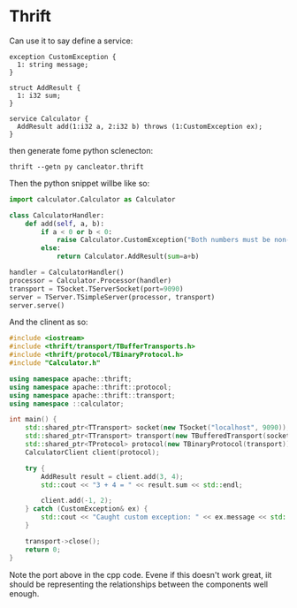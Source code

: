 # Thrift

Can use it to say define a service:
```
exception CustomException {
  1: string message;
}

struct AddResult {
  1: i32 sum;
}

service Calculator {
  AddResult add(1:i32 a, 2:i32 b) throws (1:CustomException ex);
}

```

then generate fome python sclenecton:
```
thrift --getn py cancleator.thrift
```

Then the python snippet willbe like so:

```python
import calculator.Calculator as Calculator

class CalculatorHandler:
    def add(self, a, b):
        if a < 0 or b < 0:
            raise Calculator.CustomException("Both numbers must be non-negative")
        else:
            return Calculator.AddResult(sum=a+b)

handler = CalculatorHandler()
processor = Calculator.Processor(handler)
transport = TSocket.TServerSocket(port=9090)
server = TServer.TSimpleServer(processor, transport)
server.serve()

```

And the clinent as so:

```cpp
#include <iostream>
#include <thrift/transport/TBufferTransports.h>
#include <thrift/protocol/TBinaryProtocol.h>
#include "Calculator.h"

using namespace apache::thrift;
using namespace apache::thrift::protocol;
using namespace apache::thrift::transport;
using namespace ::calculator;

int main() {
    std::shared_ptr<TTransport> socket(new TSocket("localhost", 9090));
    std::shared_ptr<TTransport> transport(new TBufferedTransport(socket));
    std::shared_ptr<TProtocol> protocol(new TBinaryProtocol(transport));
    CalculatorClient client(protocol);

    try {
        AddResult result = client.add(3, 4);
        std::cout << "3 + 4 = " << result.sum << std::endl;

        client.add(-1, 2);
    } catch (CustomException& ex) {
        std::cout << "Caught custom exception: " << ex.message << std::endl;
    }

    transport->close();
    return 0;
}

```

Note the port above in the cpp code.
Evene if this doesn't work great, iit should be representing the relationships between the components well enough.